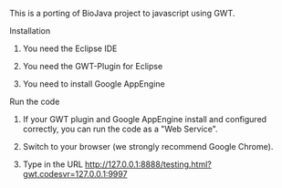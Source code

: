 This is a porting of BioJava project to javascript using GWT.

Installation

1. You need the Eclipse IDE

2. You need the GWT-Plugin for Eclipse


3. You need to install Google AppEngine

Run the code

1. If your GWT plugin and Google AppEngine install and configured correctly,  you can run the code as a "Web Service".

2. Switch to your browser (we strongly recommend Google Chrome).

3. Type in the URL http://127.0.0.1:8888/testing.html?gwt.codesvr=127.0.0.1:9997
